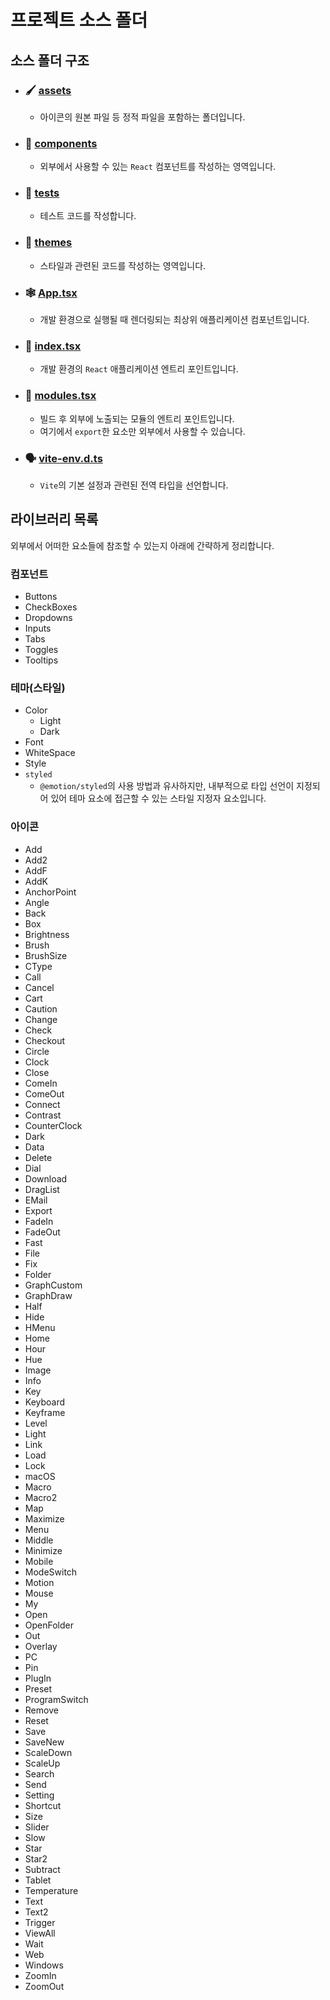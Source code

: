 # 프로젝트 소스 폴더

## 소스 폴더 구조

- ### 🖌️ [assets](./assets)
  - 아이콘의 원본 파일 등 정적 파일을 포함하는 폴더입니다.
- ### 🔨 [components](./components)
  - 외부에서 사용할 수 있는 `React` 컴포넌트를 작성하는 영역입니다.
- ### 🧪 [tests](./tests)
  - 테스트 코드를 작성합니다.
- ### 🎨 [themes](./themes)
  - 스타일과 관련된 코드를 작성하는 영역입니다.
- ### 🕸️ [App.tsx](./App.tsx)
  - 개발 환경으로 실행될 때 렌더링되는 최상위 애플리케이션 컴포넌트입니다.
- ### 🏁 [index.tsx](./index.tsx)
  - 개발 환경의 `React` 애플리케이션 엔트리 포인트입니다.
- ### 🏁 [modules.tsx](./modules.tsx)
  - 빌드 후 외부에 노출되는 모듈의 엔트리 포인트입니다.
  - 여기에서 `export`한 요소만 외부에서 사용할 수 있습니다.
- ### 🗣️ [vite-env.d.ts](./vite-env.d.ts)
  - `Vite`의 기본 설정과 관련된 전역 타입을 선언합니다.

## 라이브러리 목록

외부에서 어떠한 요소들에 참조할 수 있는지 아래에 간략하게 정리합니다.

### 컴포넌트

- Buttons
- CheckBoxes
- Dropdowns
- Inputs
- Tabs
- Toggles
- Tooltips

### 테마(스타일)

- Color
  - Light
  - Dark
- Font
- WhiteSpace
- Style
- `styled`
  - `@emotion/styled`의 사용 방법과 유사하지만, 내부적으로 타입 선언이 지정되어 있어 테마 요소에 접근할 수 있는 스타일 지정자 요소입니다.

### 아이콘

- Add
- Add2
- AddF
- AddK
- AnchorPoint
- Angle
- Back
- Box
- Brightness
- Brush
- BrushSize
- CType
- Call
- Cancel
- Cart
- Caution
- Change
- Check
- Checkout
- Circle
- Clock
- Close
- ComeIn
- ComeOut
- Connect
- Contrast
- CounterClock
- Dark
- Data
- Delete
- Dial
- Download
- DragList
- EMail
- Export
- FadeIn
- FadeOut
- Fast
- File
- Fix
- Folder
- GraphCustom
- GraphDraw
- Half
- Hide
- HMenu
- Home
- Hour
- Hue
- Image
- Info
- Key
- Keyboard
- Keyframe
- Level
- Light
- Link
- Load
- Lock
- macOS
- Macro
- Macro2
- Map
- Maximize
- Menu
- Middle
- Minimize
- Mobile
- ModeSwitch
- Motion
- Mouse
- My
- Open
- OpenFolder
- Out
- Overlay
- PC
- Pin
- PlugIn
- Preset
- ProgramSwitch
- Remove
- Reset
- Save
- SaveNew
- ScaleDown
- ScaleUp
- Search
- Send
- Setting
- Shortcut
- Size
- Slider
- Slow
- Star
- Star2
- Subtract
- Tablet
- Temperature
- Text
- Text2
- Trigger
- ViewAll
- Wait
- Web
- Windows
- ZoomIn
- ZoomOut
 